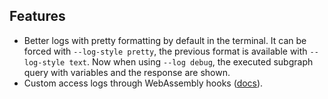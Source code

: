 ## Features

- Better logs with pretty formatting by default in the terminal. It can be forced with `--log-style pretty`, the previous format is available with `--log-style text`. Now when using `--log debug`, the executed subgraph query with variables and the response are shown.
- Custom access logs through WebAssembly hooks ([docs](https://website-git-gb-7341-access-logs.grafbase-vercel.dev/docs/self-hosted-gateway/hooks#access-logs-with-response-hooks)).
